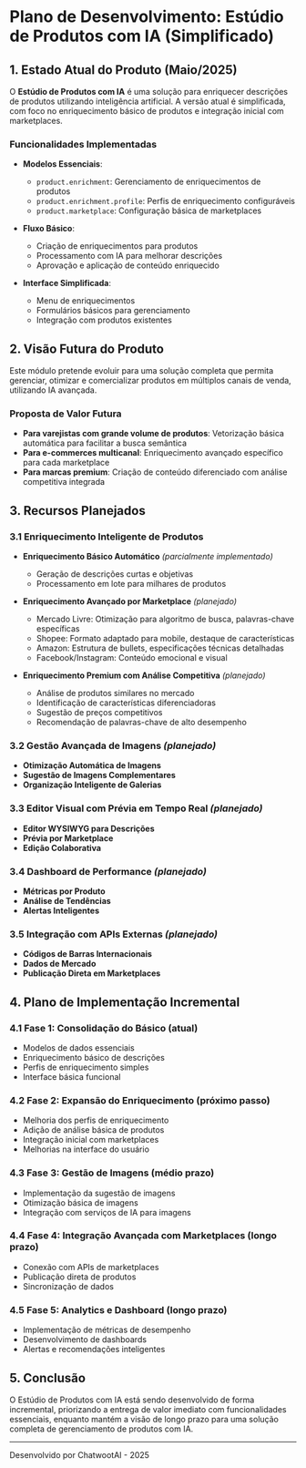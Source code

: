 # Plano de Desenvolvimento: Estúdio de Produtos com IA (Simplificado)

## 1. Estado Atual do Produto (Maio/2025)

O **Estúdio de Produtos com IA** é uma solução para enriquecer descrições de produtos utilizando inteligência artificial. A versão atual é simplificada, com foco no enriquecimento básico de produtos e integração inicial com marketplaces.

### Funcionalidades Implementadas

- **Modelos Essenciais**:
  - `product.enrichment`: Gerenciamento de enriquecimentos de produtos
  - `product.enrichment.profile`: Perfis de enriquecimento configuráveis
  - `product.marketplace`: Configuração básica de marketplaces

- **Fluxo Básico**:
  - Criação de enriquecimentos para produtos
  - Processamento com IA para melhorar descrições
  - Aprovação e aplicação de conteúdo enriquecido

- **Interface Simplificada**:
  - Menu de enriquecimentos
  - Formulários básicos para gerenciamento
  - Integração com produtos existentes

## 2. Visão Futura do Produto

Este módulo pretende evoluir para uma solução completa que permita gerenciar, otimizar e comercializar produtos em múltiplos canais de venda, utilizando IA avançada.

### Proposta de Valor Futura

- **Para varejistas com grande volume de produtos**: Vetorização básica automática para facilitar a busca semântica
- **Para e-commerces multicanal**: Enriquecimento avançado específico para cada marketplace
- **Para marcas premium**: Criação de conteúdo diferenciado com análise competitiva integrada

## 3. Recursos Planejados

### 3.1 Enriquecimento Inteligente de Produtos

- **Enriquecimento Básico Automático** *(parcialmente implementado)*
  - Geração de descrições curtas e objetivas
  - Processamento em lote para milhares de produtos

- **Enriquecimento Avançado por Marketplace** *(planejado)*
  - Mercado Livre: Otimização para algoritmo de busca, palavras-chave específicas
  - Shopee: Formato adaptado para mobile, destaque de características
  - Amazon: Estrutura de bullets, especificações técnicas detalhadas
  - Facebook/Instagram: Conteúdo emocional e visual

- **Enriquecimento Premium com Análise Competitiva** *(planejado)*
  - Análise de produtos similares no mercado
  - Identificação de características diferenciadoras
  - Sugestão de preços competitivos
  - Recomendação de palavras-chave de alto desempenho

### 3.2 Gestão Avançada de Imagens *(planejado)*

- **Otimização Automática de Imagens**
- **Sugestão de Imagens Complementares**
- **Organização Inteligente de Galerias**

### 3.3 Editor Visual com Prévia em Tempo Real *(planejado)*

- **Editor WYSIWYG para Descrições**
- **Prévia por Marketplace**
- **Edição Colaborativa**

### 3.4 Dashboard de Performance *(planejado)*

- **Métricas por Produto**
- **Análise de Tendências**
- **Alertas Inteligentes**

### 3.5 Integração com APIs Externas *(planejado)*

- **Códigos de Barras Internacionais**
- **Dados de Mercado**
- **Publicação Direta em Marketplaces**

## 4. Plano de Implementação Incremental

### 4.1 Fase 1: Consolidação do Básico (atual)

- Modelos de dados essenciais
- Enriquecimento básico de descrições
- Perfis de enriquecimento simples
- Interface básica funcional

### 4.2 Fase 2: Expansão do Enriquecimento (próximo passo)

- Melhoria dos perfis de enriquecimento
- Adição de análise básica de produtos
- Integração inicial com marketplaces
- Melhorias na interface do usuário

### 4.3 Fase 3: Gestão de Imagens (médio prazo)

- Implementação da sugestão de imagens
- Otimização básica de imagens
- Integração com serviços de IA para imagens

### 4.4 Fase 4: Integração Avançada com Marketplaces (longo prazo)

- Conexão com APIs de marketplaces
- Publicação direta de produtos
- Sincronização de dados

### 4.5 Fase 5: Analytics e Dashboard (longo prazo)

- Implementação de métricas de desempenho
- Desenvolvimento de dashboards
- Alertas e recomendações inteligentes

## 5. Conclusão

O Estúdio de Produtos com IA está sendo desenvolvido de forma incremental, priorizando a entrega de valor imediato com funcionalidades essenciais, enquanto mantém a visão de longo prazo para uma solução completa de gerenciamento de produtos com IA.

---

Desenvolvido por ChatwootAI - 2025
